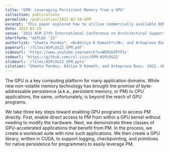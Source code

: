 ```yaml
---
title: "GPM: Leveraging Persistent Memory from a GPU"
collection: publications
permalink: /publication/2022-02-28-GPM
excerpt: 'This paper explored how to utilise commercially available NVM on a GPU using real hardware. Through this process we came up with a benchmark suite (GPMBench) consisting of GPU applications that benefit from both GPU parallelism as well as NVM persistence. We also provide a GPU-optimised library (libGPM) that simplifies access to NVM from a GPU.'
date: 2022-02-28
venue: '2022 ACM 27th International Conference on Architectural Support for Programming Languages and Operating Systems (ASPLOS)'
shortform: "ASPLOS '22"
authorlist: "Shweta Pandey*, <B>Aditya K Kamath*</B>, and Arkaprava Basu"
paperurl: '/files/ASPLOS22_GPM.pdf'
videourl: 'https://www.youtube.com/watch?v=WER5mZPYFSc'
codeurl: 'https://github.com/csl-iisc/GPM-ASPLOS22'
slideurl: '/files/ASPLOS22_GPM.pptx'
citation: "Shweta Pandey, Aditya K Kamath, and Arkaprava Basu. 2022. GPM: leveraging persistent memory from a GPU. Proceedings of the 27th ACM International Conference on Architectural Support for Programming Languages and Operating Systems. Association for Computing Machinery, New York, NY, USA, 142–156. DOI:https://doi.org/10.1145/3503222.3507758"
---
```

The GPU is a key computing platform for many application domains. While new non-volatile memory technology has brought the promise of byte-addressable persistence (a.k.a., persistent memory, or PM) to CPU applications, the same, unfortunately, is beyond the reach of GPU programs.

We take three key steps toward enabling GPU programs to access PM directly. First, enable direct access to PM from within a GPU kernel without needing to modify the hardware. Next, we demonstrate three classes of GPU-accelerated applications that benefit from PM. In the process, we create a workload suite with nine such applications. We then create a GPU library, written in CUDA, to support logging, checkpointing, and primitives for native persistence for programmers to easily leverage PM.
